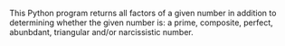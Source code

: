 This Python program returns all factors of a given number in addition to determining whether the given number is: a prime, composite, perfect, abunbdant, triangular and/or narcissistic number.
